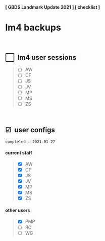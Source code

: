 #### [ GBDS Landmark Update 2021 ] [ checklist ]

# lm4 backups

<br>

## &#x2B1C;&#x00A0; lm4 user sessions

<!--
```
completed : 2021-mm-dd
```
-->

<blockquote>

* [ ] AW
* [ ] CF
* [ ] JS
* [ ] JV
* [ ] MP
* [ ] MS
* [ ] ZS

</blockquote>

<br>

## &#x2611;&#x00A0; user configs

```
completed : 2021-01-27
```

#### current staff

<blockquote>

* [x] AW
* [x] CF
* [x] JS
* [x] JV
* [x] MP
* [x] MS
* [x] ZS

</blockquote>


#### other users

<blockquote>

* [x] PMP
* [ ] RC
* [ ] WG

</blockquote>

<!--
x2B1C :white_large_square:
x2611 :ballot_box_with_check:

# alts #
x2705 :white_check_mark:
x2714 :heavy_check_mark:
x25FD :white_medium_small_square:
-->
